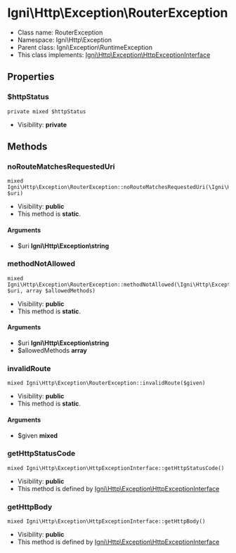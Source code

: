 Igni\Http\Exception\RouterException
===============






* Class name: RouterException
* Namespace: Igni\Http\Exception
* Parent class: Igni\Exception\RuntimeException
* This class implements: [Igni\Http\Exception\HttpExceptionInterface](Igni-Http-Exception-HttpExceptionInterface.md)




Properties
----------


### $httpStatus

    private mixed $httpStatus





* Visibility: **private**


Methods
-------


### noRouteMatchesRequestedUri

    mixed Igni\Http\Exception\RouterException::noRouteMatchesRequestedUri(\Igni\Http\Exception\string $uri)





* Visibility: **public**
* This method is **static**.


#### Arguments
* $uri **Igni\Http\Exception\string**



### methodNotAllowed

    mixed Igni\Http\Exception\RouterException::methodNotAllowed(\Igni\Http\Exception\string $uri, array $allowedMethods)





* Visibility: **public**
* This method is **static**.


#### Arguments
* $uri **Igni\Http\Exception\string**
* $allowedMethods **array**



### invalidRoute

    mixed Igni\Http\Exception\RouterException::invalidRoute($given)





* Visibility: **public**
* This method is **static**.


#### Arguments
* $given **mixed**



### getHttpStatusCode

    mixed Igni\Http\Exception\HttpExceptionInterface::getHttpStatusCode()





* Visibility: **public**
* This method is defined by [Igni\Http\Exception\HttpExceptionInterface](Igni-Http-Exception-HttpExceptionInterface.md)




### getHttpBody

    mixed Igni\Http\Exception\HttpExceptionInterface::getHttpBody()





* Visibility: **public**
* This method is defined by [Igni\Http\Exception\HttpExceptionInterface](Igni-Http-Exception-HttpExceptionInterface.md)




